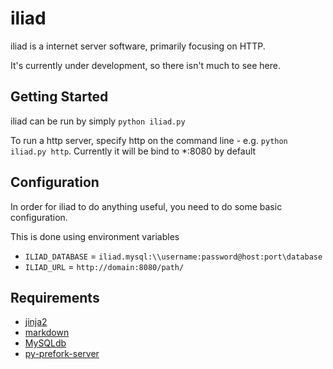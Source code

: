 iliad
=====

iliad is a internet server software, primarily focusing on HTTP.

It's currently under development, so there isn't much to see here.

Getting Started
---------------

iliad can be run by simply `python iliad.py`

To run a http server, specify http on the command line - e.g. `python iliad.py http`. Currently it will be bind to \*:8080 by default

Configuration
-------------

In order for iliad to do anything useful, you need to do some basic configuration.

This is done using environment variables

- `ILIAD_DATABASE` = `iliad.mysql:\\username:password@host:port\database`
- `ILIAD_URL` = `http://domain:8080/path/`

Requirements
------------

* [jinja2](http://jinja.pocoo.org "jinja2")
* [markdown](http://packages.python.org/Markdown "markdown")
* [MySQLdb](http://mysql-python.sourceforge.net/MySQLdb.html "MySQLdb")
* [py-prefork-server](https://github.com/crustymonkey/py-prefork-server "py-prefork-server")


